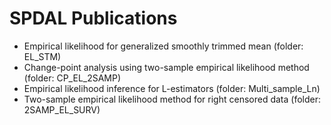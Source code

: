 # SPDAL Publications
* Empirical likelihood for generalized smoothly trimmed mean (folder: EL_STM)
* Change-point analysis using two-sample empirical likelihood method (folder: CP_EL_2SAMP)
* Empirical likelihood inference for L-estimators (folder: Multi_sample_Ln)
* Two-sample empirical likelihood method for right censored data (folder: 2SAMP_EL_SURV)
